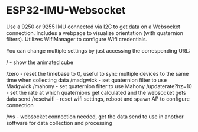# ESP32-IMU-Websocket

Use a 9250 or 9255 IMU connected via I2C to get data on a Websocket connection.
Includes a webpage to visualize orientation (with quaternion filters).
Utilizes WifiManager to configure Wifi credentials.

You can change multiple settings by just accessing the corresponding URL:

/ - show the animated cube

/zero - reset the timebase to 0, useful to sync multiple devices to the same time when collecting data
/madgwick - set quaternion filter to use Madgwick
/mahony - set quaternion filter to use Mahony
/updaterate?hz=10 - set the rate at which quaternions get calculated and the websocket gets data send
/resetwifi - reset wifi settings, reboot and spawn AP to configure connection

/ws - websocket connection needed, get the data send to use in another software for data collection and processing
